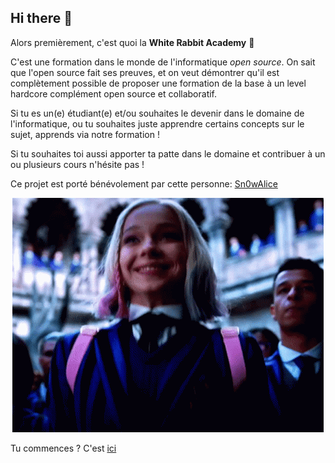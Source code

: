 ## Hi there 👋

Alors premièrement, c'est quoi la **White Rabbit Academy** 🐇 

C'est une formation dans le monde de l'informatique *open source*. On sait que l'open source fait ses preuves, et on veut démontrer qu'il est complètement possible de proposer une formation de la base à un level hardcore complément open source et collaboratif.

Si tu es un(e) étudiant(e) et/ou souhaites le devenir dans le domaine de l'informatique, ou tu souhaites juste apprendre certains concepts sur le sujet, apprends via notre formation ! 

Si tu souhaites toi aussi apporter ta patte dans le domaine et contribuer à un ou plusieurs cours n'hésite pas !

Ce projet est porté bénévolement par cette personne: [Sn0wAlice](https://github.com/Sn0wAlice)

<p align="center">
  <img src="https://github.com/White-Rabbit-Academy/.github/blob/main/main.gif?raw=true">
</p>

Tu commences ? C'est [ici](https://github.com/White-Rabbit-Academy/01-Portfolio)
